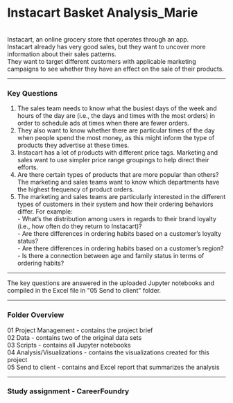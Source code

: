 # Instacart Basket Analysis_Marie
<br/> Instacart, an online grocery store that operates through an app. <br/> Instacart already has very good sales, but they want to uncover more information about their sales patterns. 
<br/> They want to target different customers with applicable marketing campaigns to see whether they have an effect on the sale of their products.

--------------------------------------------------------------------------------------------------------------------------------------------------------------------
### **Key Questions**
1. The sales team needs to know what the busiest days of the week and hours of the day are (i.e., the days and times with the most orders) in order to schedule       ads at times when there are fewer orders.
2. They also want to know whether there are particular times of the day when people spend the most money, as this might inform the type of products they advertise at these times.
3. Instacart has a lot of products with different price tags. Marketing and sales want to use simpler price range groupings to help direct their efforts.
4. Are there certain types of products that are more popular than others? The marketing and sales teams want to know which departments have the highest frequency of product orders.
5. The marketing and sales teams are particularly interested in the different types of customers in their system and how their ordering behaviors differ. For example:
<br/> - What’s the distribution among users in regards to their brand loyalty (i.e., how often do they return to Instacart)?
<br/> - Are there differences in ordering habits based on a customer’s loyalty status?
<br/> - Are there differences in ordering habits based on a customer’s region?
<br/> - Is there a connection between age and family status in terms of ordering habits?

--------------------------------------------------------------------------------------------------------------------------------------------------------------------
The key questions are answered in the uploaded Jupyter notebooks and compiled in the Excel file in "05 Send to client" folder.

--------------------------------------------------------------------------------------------------------------------------------------------------------------------
### Folder Overview

01 Project Management - contains the project brief
<br/>02 Data - contains two of the original data sets
<br/>03 Scripts - contains all Jupyter notebooks
<br/>04 Analysis/Visualizations - contains the visualizations created for this project
<br/>05 Send to client - contains and Excel report that summarizes the analysis

--------------------------------------------------------------------------------------------------------------------------------------------------------------------
### **Study assignment - CareerFoundry**
